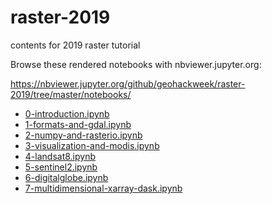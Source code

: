 # raster-2019
contents for 2019 raster tutorial

Browse these rendered notebooks with nbviewer.jupyter.org:

https://nbviewer.jupyter.org/github/geohackweek/raster-2019/tree/master/notebooks/

* [0-introduction.ipynb](https://nbviewer.jupyter.org/github/geohackweek/raster-2019/blob/master/notebooks/0-introduction.ipynb)
* [1-formats-and-gdal.ipynb](https://nbviewer.jupyter.org/github/geohackweek/raster-2019/blob/master/notebooks/1-formats-and-gdal.ipynb)
* [2-numpy-and-rasterio.ipynb](https://nbviewer.jupyter.org/github/geohackweek/raster-2019/blob/master/notebooks/2-numpy-and-rasterio.ipynb)
* [3-visualization-and-modis.ipynb](https://nbviewer.jupyter.org/github/geohackweek/raster-2019/blob/master/notebooks/3-visualization-and-modis.ipynb)
* [4-landsat8.ipynb](https://nbviewer.jupyter.org/github/geohackweek/raster-2019/blob/master/notebooks/4-landsat8.ipynb)
* [5-sentinel2.ipynb](https://nbviewer.jupyter.org/github/geohackweek/raster-2019/blob/master/notebooks/5-sentinel2.ipynb)
* [6-digitalglobe.ipynb](https://nbviewer.jupyter.org/github/geohackweek/raster-2019/blob/master/notebooks/6-digitalglobe.ipynb)
* [7-multidimensional-xarray-dask.ipynb](https://nbviewer.jupyter.org/github/geohackweek/raster-2019/blob/master/notebooks/7-multidimensional-xarray-dask.ipynb)
